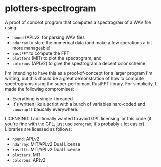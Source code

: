 # plotters-spectrogram
A proof of concept program that computes a spectrogram of a WAV file using:
* `hound` (APLv2) for parsing WAV files
* `ndarray` to store the numerical data (and make a few operations a bit more manageable)
* `rustFFT` to compute the FFT
* `plotters` (MIT) to plot the spectrogram, and
* `colorous` (APLv2) to give the spectrogram a decent color scheme

I'm intending to have this as a proof-of-concept for a larger program I'm writing, but this should be a great demonstration of how to compute spectrograms using the super-performant RustFFT library. For simplicity, I made the following compromises:
* Everything is single-threaded
* It's written like a script with a bunch of variables hard-coded and `.unwrap()` basically everywhere.

LICENSING:
I additionally wanted to avoid GPL licensing for this code (if you're fine with the GPL, just use `sonogram`; it's probably a lot easier). Libraries are licensed as follows:
* `hound`: APLv2
* `ndarray`: MIT/APLv2 Dual License
* `rustfft`: MIT/APLv2 Dual License
* `plotters`: MIT
* `colorous`: APLv2